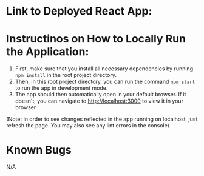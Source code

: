 # Link to Deployed React App:


# Instructinos on How to Locally Run the Application:
1. First, make sure that you install all necessary dependencies by running `npm install` in the root project directory.
2. Then, in this root project directory, you can run the command `npm start` to run the app in development mode.
3. The app should then automatically open in your default browser. If it doesn't, you can navigate to [http://localhost:3000](http://localhost:3000) to view it in your browser

(Note: In order to see changes reflected in the app running on localhost, just refresh the page. You may also see any lint errors in the console)
   
# Known Bugs
N/A
